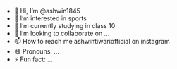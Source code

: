 - 👋 Hi, I’m @ashwin1845
- 👀 I’m interested in sports
- 🌱 I’m currently studying in class 10
- 💞️ I’m looking to collaborate on ...
- 📫 How to reach me ashwintiwariofficial on instagram
- 😄 Pronouns: ...
- ⚡ Fun fact: ...

<!---
ashwin1845/ashwin1845 is a ✨ special ✨ repository because its `README.md` (this file) appears on your GitHub profile.
You can click the Preview link to take a look at your changes.
--->
